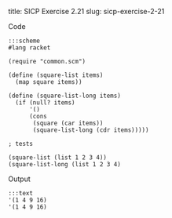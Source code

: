 title: SICP Exercise 2.21
slug: sicp-exercise-2-21

Code
```
:::scheme
#lang racket

(require "common.scm")

(define (square-list items)
  (map square items))

(define (square-list-long items)
  (if (null? items)
      '()
      (cons
       (square (car items))
       (square-list-long (cdr items)))))

; tests

(square-list (list 1 2 3 4))
(square-list-long (list 1 2 3 4)
```

Output
```
:::text
'(1 4 9 16)
'(1 4 9 16)
```
